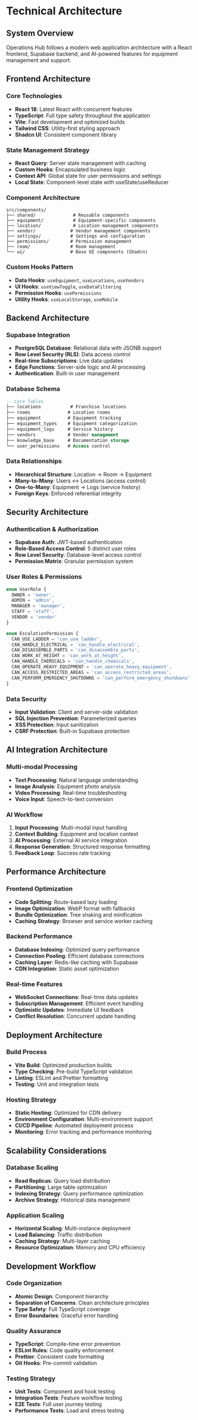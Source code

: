 
# Technical Architecture

## System Overview
Operations Hub follows a modern web application architecture with a React frontend, Supabase backend, and AI-powered features for equipment management and support.

## Frontend Architecture

### Core Technologies
- **React 18**: Latest React with concurrent features
- **TypeScript**: Full type safety throughout the application
- **Vite**: Fast development and optimized builds
- **Tailwind CSS**: Utility-first styling approach
- **Shadcn UI**: Consistent component library

### State Management Strategy
- **React Query**: Server state management with caching
- **Custom Hooks**: Encapsulated business logic
- **Context API**: Global state for user permissions and settings
- **Local State**: Component-level state with useState/useReducer

### Component Architecture
```
src/components/
├── shared/              # Reusable components
├── equipment/           # Equipment-specific components
├── location/            # Location management components
├── vendor/             # Vendor management components
├── settings/           # Settings and configuration
├── permissions/        # Permission management
├── room/               # Room management
└── ui/                 # Base UI components (Shadcn)
```

### Custom Hooks Pattern
- **Data Hooks**: `useEquipment`, `useLocations`, `useVendors`
- **UI Hooks**: `useViewToggle`, `useDataFiltering`
- **Permission Hooks**: `usePermissions`
- **Utility Hooks**: `useLocalStorage`, `useMobile`

## Backend Architecture

### Supabase Integration
- **PostgreSQL Database**: Relational data with JSONB support
- **Row Level Security (RLS)**: Data access control
- **Real-time Subscriptions**: Live data updates
- **Edge Functions**: Server-side logic and AI processing
- **Authentication**: Built-in user management

### Database Schema
```sql
-- Core Tables
├── locations           # Franchise locations
├── rooms              # Location rooms
├── equipment          # Equipment tracking
├── equipment_types    # Equipment categorization
├── equipment_logs     # Service history
├── vendors            # Vendor management
├── knowledge_base     # Documentation storage
└── user_permissions   # Access control
```

### Data Relationships
- **Hierarchical Structure**: Location → Room → Equipment
- **Many-to-Many**: Users ↔ Locations (access control)
- **One-to-Many**: Equipment → Logs (service history)
- **Foreign Keys**: Enforced referential integrity

## Security Architecture

### Authentication & Authorization
- **Supabase Auth**: JWT-based authentication
- **Role-Based Access Control**: 5 distinct user roles
- **Row Level Security**: Database-level access control
- **Permission Matrix**: Granular permission system

### User Roles & Permissions
```typescript
enum UserRole {
  OWNER = 'owner',
  ADMIN = 'admin', 
  MANAGER = 'manager',
  STAFF = 'staff',
  VENDOR = 'vendor'
}

enum EscalationPermission {
  CAN_USE_LADDER = 'can_use_ladder',
  CAN_HANDLE_ELECTRICAL = 'can_handle_electrical',
  CAN_DISASSEMBLE_PARTS = 'can_disassemble_parts',
  CAN_WORK_AT_HEIGHT = 'can_work_at_height',
  CAN_HANDLE_CHEMICALS = 'can_handle_chemicals',
  CAN_OPERATE_HEAVY_EQUIPMENT = 'can_operate_heavy_equipment',
  CAN_ACCESS_RESTRICTED_AREAS = 'can_access_restricted_areas',
  CAN_PERFORM_EMERGENCY_SHUTDOWNS = 'can_perform_emergency_shutdowns'
}
```

### Data Security
- **Input Validation**: Client and server-side validation
- **SQL Injection Prevention**: Parameterized queries
- **XSS Protection**: Input sanitization
- **CSRF Protection**: Built-in Supabase protection

## AI Integration Architecture

### Multi-modal Processing
- **Text Processing**: Natural language understanding
- **Image Analysis**: Equipment photo analysis
- **Video Processing**: Real-time troubleshooting
- **Voice Input**: Speech-to-text conversion

### AI Workflow
1. **Input Processing**: Multi-modal input handling
2. **Context Building**: Equipment and location context
3. **AI Processing**: External AI service integration
4. **Response Generation**: Structured response formatting
5. **Feedback Loop**: Success rate tracking

## Performance Architecture

### Frontend Optimization
- **Code Splitting**: Route-based lazy loading
- **Image Optimization**: WebP format with fallbacks
- **Bundle Optimization**: Tree shaking and minification
- **Caching Strategy**: Browser and service worker caching

### Backend Performance
- **Database Indexing**: Optimized query performance
- **Connection Pooling**: Efficient database connections
- **Caching Layer**: Redis-like caching with Supabase
- **CDN Integration**: Static asset optimization

### Real-time Features
- **WebSocket Connections**: Real-time data updates
- **Subscription Management**: Efficient event handling
- **Optimistic Updates**: Immediate UI feedback
- **Conflict Resolution**: Concurrent update handling

## Deployment Architecture

### Build Process
- **Vite Build**: Optimized production builds
- **Type Checking**: Pre-build TypeScript validation
- **Linting**: ESLint and Prettier formatting
- **Testing**: Unit and integration tests

### Hosting Strategy
- **Static Hosting**: Optimized for CDN delivery
- **Environment Configuration**: Multi-environment support
- **CI/CD Pipeline**: Automated deployment process
- **Monitoring**: Error tracking and performance monitoring

## Scalability Considerations

### Database Scaling
- **Read Replicas**: Query load distribution
- **Partitioning**: Large table optimization
- **Indexing Strategy**: Query performance optimization
- **Archive Strategy**: Historical data management

### Application Scaling
- **Horizontal Scaling**: Multi-instance deployment
- **Load Balancing**: Traffic distribution
- **Caching Strategy**: Multi-layer caching
- **Resource Optimization**: Memory and CPU efficiency

## Development Workflow

### Code Organization
- **Atomic Design**: Component hierarchy
- **Separation of Concerns**: Clean architecture principles
- **Type Safety**: Full TypeScript coverage
- **Error Boundaries**: Graceful error handling

### Quality Assurance
- **TypeScript**: Compile-time error prevention
- **ESLint Rules**: Code quality enforcement
- **Prettier**: Consistent code formatting
- **Git Hooks**: Pre-commit validation

### Testing Strategy
- **Unit Tests**: Component and hook testing
- **Integration Tests**: Feature workflow testing
- **E2E Tests**: Full user journey testing
- **Performance Tests**: Load and stress testing

